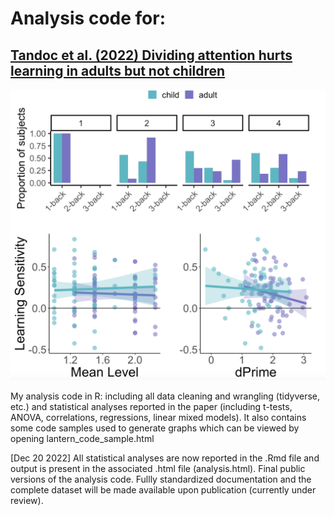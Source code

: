 # Analysis code for:
## [Tandoc et al. (2022) Dividing attention hurts learning in adults but not children](10.31234/osf.io/aqw28)

![sample visualization](images/nback_correlation.png)

My analysis code in R: including all data cleaning and wrangling (tidyverse, etc.) and statistical analyses reported in the paper (including t-tests, ANOVA, correlations, regressions, linear mixed models). It also contains some code samples used to generate graphs which can be viewed by opening lantern_code_sample.html
 
[Dec 20 2022] All statistical analyses are now reported in the .Rmd file and output is present in the associated .html file (analysis.html). Final public versions of the analysis code. Fullly standardized documentation and the complete dataset will be made available upon publication (currently under review).


